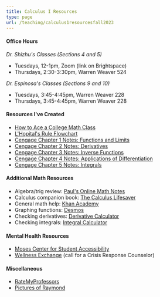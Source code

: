 ```yaml
---
title: Calculus I Resources
type: page
url: /teaching/calculus1resourcesfall2023
---
```


#### Office Hours

*Dr. Shizhu's Classes (Sections 4 and 5)*

- Tuesdays, 12-1pm, Zoom (link on Brightspace)
- Thursdays, 2:30-3:30pm, Warren Weaver 524

*Dr. Espinosa's Classes (Sections 9 and 10)*

- Tuesdays, 3:45-4:45pm, Warren Weaver 228
- Thursdays, 3:45-4:45pm, Warren Weaver 228

#### Resources I've Created

- [How to Ace a College Math Class](/docs/calculus1resourcesfall2023/howtoaceacollegemathclass.pdf)
- [L'Hopital's Rule Flowchart](/docs/calculus1resourcesfall2023/lhopitalflowchart.pdf)
- [Cengage Chapter 1 Notes: Functions and Limits](/docs/calculus1resourcesfall2023/chapter1notes.pdf)
- [Cengage Chapter 2 Notes: Derivatives](/docs/calculus1resourcesfall2023/chapter2notes.pdf)
- [Cengage Chapter 3 Notes: Inverse Functions](/docs/calculus1resourcesfall2023/chapter3notes.pdf)
- [Cengage Chapter 4 Notes: Applications of Differentiation](/docs/calculus1resourcesfall2023/chapter4notes.pdf)
- [Cengage Chapter 5 Notes: Integrals](/docs/calculus1resourcesfall2023/chapter5notes.pdf)

#### Additional Math Resources

- Algebra/trig review: [Paul's Online Math Notes](https://tutorial.math.lamar.edu/Extras/AlgebraTrigReview/AlgebraTrigIntro.aspx)
- Calculus companion book: [The Calculus Lifesaver](https://www.amazon.com/Calculus-Lifesaver-Tools-Princeton-Guides/dp/0691130884)
- General math help: [Khan Academy](https://www.khanacademy.org/math)
- Graphing functions: [Desmos](https://www.desmos.com/calculator)
- Checking derivatives: [Derivative Calculator](https://www.derivative-calculator.net/)
- Checking integrals: [Integral Calculator](https://www.integral-calculator.com/)

#### Mental Health Resources

- [Moses Center for Student Accessibility](https://www.nyu.edu/students/communities-and-groups/student-accessibility.html)
- [Wellness Exchange](https://www.nyu.edu/students/health-and-wellness/wellness-exchange.html) (call for a Crisis Response Counselor)

#### Miscellaneous

- [RateMyProfessors](https://www.ratemyprofessors.com/professor/2943309)
- [Pictures of Raymond](https://sarahhelmbrecht.com/raymond/)
